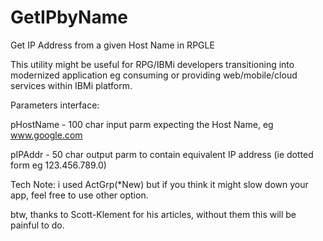 # GetIPbyName
Get IP Address from a given Host Name in RPGLE

This utility might be useful for RPG/IBMi developers transitioning into modernized application eg consuming or providing web/mobile/cloud services within IBMi platform.

Parameters interface:

  pHostName - 100 char input parm expecting the Host Name, eg www.google.com
  
  pIPAddr - 50 char output parm to contain equivalent IP address (ie dotted form eg 123.456.789.0)
  
Tech Note: i used ActGrp(*New) but if you think it might slow down your app, feel free to use other option.

btw, thanks to Scott-Klement for his articles, without them this will be painful to do.
